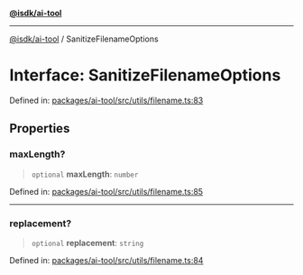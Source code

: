 [**@isdk/ai-tool**](../README.md)

***

[@isdk/ai-tool](../globals.md) / SanitizeFilenameOptions

# Interface: SanitizeFilenameOptions

Defined in: [packages/ai-tool/src/utils/filename.ts:83](https://github.com/isdk/ai-tool.js/blob/83a1524a1644365964efc043a7a7991d8fd46b49/src/utils/filename.ts#L83)

## Properties

### maxLength?

> `optional` **maxLength**: `number`

Defined in: [packages/ai-tool/src/utils/filename.ts:85](https://github.com/isdk/ai-tool.js/blob/83a1524a1644365964efc043a7a7991d8fd46b49/src/utils/filename.ts#L85)

***

### replacement?

> `optional` **replacement**: `string`

Defined in: [packages/ai-tool/src/utils/filename.ts:84](https://github.com/isdk/ai-tool.js/blob/83a1524a1644365964efc043a7a7991d8fd46b49/src/utils/filename.ts#L84)
